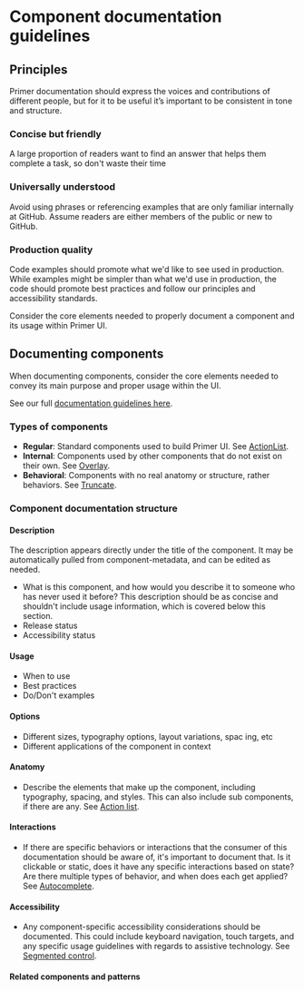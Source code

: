 # Component documentation guidelines

## Principles
Primer documentation should express the voices and contributions of different people, but for it to be useful it’s important to be consistent in tone and structure. 

### Concise but friendly
A large proportion of readers want to find an answer that helps them complete a task, so don't waste their time 

### Universally understood
Avoid using phrases or referencing examples that are only familiar internally at GitHub. Assume readers are either members of the public or new to GitHub. 

### Production quality
Code examples should promote what we'd like to see used in production. While examples might be simpler than what we'd use in production, the code should promote best practices and follow our principles and accessibility standards.

Consider the core elements needed to properly document a component and its usage within Primer UI. 

## Documenting components
When documenting components, consider the core elements needed to convey its main purpose and proper usage within the UI.

See our full [documentation guidelines here](https://primer.style/contribute/documentation/). 

### Types of components 
- **Regular**: Standard components used to build Primer UI. See [ActionList](https://primer.style/design/components/action-list).
- **Internal**: Components used by other components that do not exist on their own. See [Overlay](https://primer.style/react/Overlay).
- **Behavioral**: Components with no real anatomy or structure, rather behaviors. See [Truncate](https://primer.style/react/Truncate).

### Component documentation structure
#### Description
The description appears directly under the title of the component. It may be automatically pulled from component-metadata, and can be edited as needed.
- What is this component, and how would you describe it to someone who has never used it before? This description should be as concise and shouldn't include usage information, which is covered below this section. 
- Release status
- Accessibility status

#### Usage 
- When to use
- Best practices
- Do/Don't examples

#### Options
- Different sizes, typography options, layout variations, spac
ing, etc
- Different applications of the component in context

#### Anatomy 
- Describe the elements that make up the component, including typography, spacing, and styles. This can also include sub components, if there are any. See [Action list](https://primer.style/design/components/action-list#anatomy).

#### Interactions
- If there are specific behaviors or interactions that the consumer of this documentation should be aware of, it's important to document that. Is it clickable or static, does it have any specific interactions based on state? Are there multiple types of behavior, and when does each get applied? See [Autocomplete](https://primer.style/design/components/autocomplete#sort-and-filter-behavior).

#### Accessibility
- Any component-specific accessibility considerations should be documented. This could include keyboard navigation, touch targets, and any specific usage guidelines with regards to assistive technology. See [Segmented control](https://primer.style/design/components/segmented-control#accessibility).

#### Related components and patterns

